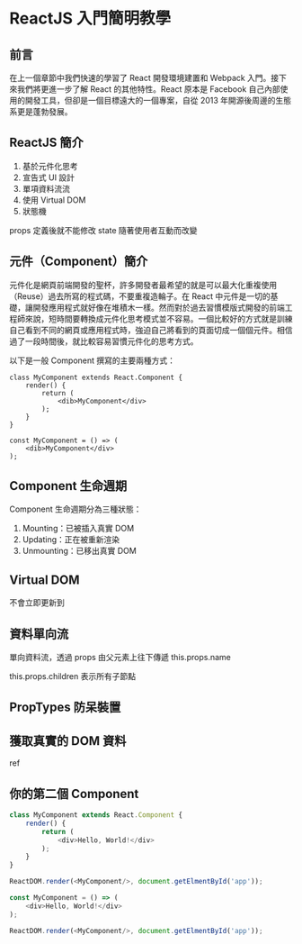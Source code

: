 # ReactJS 入門簡明教學

## 前言
在上一個章節中我們快速的學習了 React 開發環境建置和 Webpack 入門。接下來我們將更進一步了解 React 的其他特性。React 原本是 Facebook 自己內部使用的開發工具，但卻是一個目標遠大的一個專案，自從 2013 年開源後周邊的生態系更是蓬勃發展。

## ReactJS 簡介
1. 基於元件化思考
2. 宣告式 UI 設計
3. 單項資料流流
4. 使用 Virtual DOM
5. 狀態機

props 定義後就不能修改
state 隨著使用者互動而改變

## 元件（Component）簡介
元件化是網頁前端開發的聖杯，許多開發者最希望的就是可以最大化重複使用（Reuse）過去所寫的程式碼，不要重複造輪子。在 React 中元件是一切的基礎，讓開發應用程式就好像在堆積木一樣。然而對於過去習慣模版式開發的前端工程師來說，短時間要轉換成元件化思考模式並不容易。一個比較好的方式就是訓練自己看到不同的網頁或應用程式時，強迫自己將看到的頁面切成一個個元件。相信過了一段時間後，就比較容易習慣元件化的思考方式。

以下是一般 Component 撰寫的主要兩種方式：

```
class MyComponent extends React.Component {
	render() {
		return (
			<dib>MyComponent</div>
		);
	}
}
```

```
const MyComponent = () => (
	<dib>MyComponent</div>
);
```

## Component 生命週期
Component 生命週期分為三種狀態：
1. Mounting：已被插入真實 DOM
2. Updating：正在被重新渲染
3. Unmounting：已移出真實 DOM

## Virtual DOM
不會立即更新到

## 資料單向流
單向資料流，透過 props 由父元素上往下傳遞
this.props.name

this.props.children 表示所有子節點

## PropTypes 防呆裝置

## 獲取真實的 DOM 資料
ref

## 你的第二個 Component 

```js
class MyComponent extends React.Component {
	render() {
		return (
			<div>Hello, World!</div>
		);
	}
}

ReactDOM.render(<MyComponent/>, document.getElmentById('app'));
```

```js
const MyComponent = () => (
	<div>Hello, World!</div>
);

ReactDOM.render(<MyComponent/>, document.getElmentById('app'));
```
